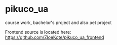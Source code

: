 # pikuco_ua
course work, bachelor's project and also pet project

Frontend source is located here: https://github.com/ZloeKote/pikuco_ua_frontend
